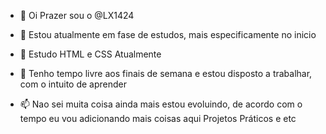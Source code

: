 - 👋 Oi Prazer sou o @LX1424

- 👀 Estou atualmente em fase de estudos, mais especificamente no inicio 
  
- 🌱 Estudo HTML e CSS Atualmente

- 💞️ Tenho tempo livre aos finais de semana e estou disposto a trabalhar, com o intuito de aprender
 
- 📫 Nao sei muita coisa ainda mais estou evoluindo, de acordo com o tempo eu vou adicionando mais coisas aqui Projetos Práticos e etc

